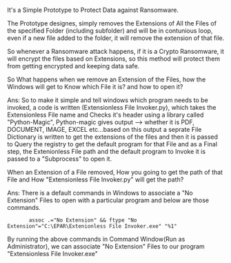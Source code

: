 It's a Simple Prototype to Protect Data against Ransomware. 

The Prototype designes, simply removes the Extensions of All the Files of the specified Folder (including subfolder) and will be in contunious loop, even if a new file added to
the folder, it will remove the extension of that file.

So whenever a Ransomware attack happens, if it is a Crypto Ransomware, it will encrypt the files based on Extensions, so this method will protect them from getting encrypted
and keeping data safe.

So What happens when we remove an Extension of the Files, how the Windows will get to Know which File it is? and how to open it?

Ans: So to make it simple and tell windows which program needs to be invoked, a code is written (Extensionless File Invoker.py), which takes the Extensionless File name and 
     Checks it's header using a library called "Python-Magic", Python-magic gives output --> whether it is PDF, DOCUMENT, IMAGE, EXCEL etc...based on this output
     a seprate File Dictionary is written to get the extensions of the files and then it is passed to Query the registry to get the default program for that File and as a Final 
     step, the Extenionless File path and the default program to Invoke it is passed to a "Subprocess" to open it.
     
     
When an Extension of a File removed, How you going to get the path of that File and How "Extensionless File Invoker.py" will get the path?

Ans: There is a default commands in Windows to associate a "No Extension" Files to open with a particular program and below are those commands.

           assoc .="No Extension" && ftype "No Extension"="C:\EPAR\Extenionless File Invoker.exe" "%1"
           
By running the above commands in Command Window(Run as Administrator), we can associate "No Extension" Files to our program "Extensionless File Invoker.exe"
     
     
